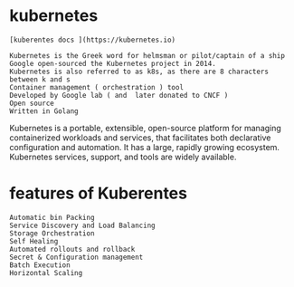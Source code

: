 # kubernetes
    [kuberentes docs ](https://kubernetes.io) 

    Kubernetes is the Greek word for helmsman or pilot/captain of a ship
    Google open-sourced the Kubernetes project in 2014.
    Kubernetes is also referred to as k8s, as there are 8 characters between k and s
    Container management ( orchestration ) tool 
    Developed by Google lab ( and  later donated to CNCF )
    Open source
    Written in Golang 
    
    
Kubernetes is a portable, extensible, open-source platform for managing containerized workloads and services, that 
facilitates both declarative configuration and automation. It has a large, rapidly growing ecosystem. Kubernetes
services, support, and tools are widely available.


# features of Kuberentes
    Automatic bin Packing
    Service Discovery and Load Balancing
    Storage Orchestration
    Self Healing
    Automated rollouts and rollback
    Secret & Configuration management
    Batch Execution
    Horizontal Scaling


